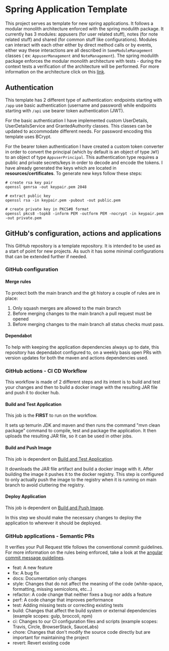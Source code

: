 # Spring Application Template

This project serves as template for new spring applications. It follows a modular monolith architecture enforced with
the spring modulith package. It currently has 3 modules: appusers (for user related stuff), notes (for note related
stuff) and shared (for common stuff like configurations). Modules can interact with each other either by direct method
calls or by events, either way these interactions are all described in `SomeModuleManagement` classes (
ex: `AppuserManagement` and `NoteManagement`). The spring modulith package enforces the modular monolith architecture
with tests - during the context tests a verification of the architecture will be performed. For more information on the
architecture click on this [link](https://spring.io/projects/spring-modulith).

## Authentication

This template has 2 different type of authentication: endpoints starting with `/app` use basic authentication (username
and password) while endpoints starting with `/api` use bearer token authentication (JWT).

For the basic authentication I have implemented custom UserDetails, UserDetailsService and GrantedAuthority classes.
This classes can be updated to accommodate different needs. For password encoding this template uses BCrypt.

For the bearer token authentication I have created a custom token converter in order to convert the principal (which by
default is an object of type `JWT`) to an object of type `AppuserPrincipal`. This authentication type requires a public
and private secrets/keys in order to decode and encode the tokens. I have already generated the keys which are located
in **resources/certificates**. To generate new keys follow these steps:

```
# create rsa key pair
openssl genrsa -out keypair.pem 2048

# extract public key
openssl rsa -in keypair.pem -pubout -out public.pem

# create private key in PKCS#8 format
openssl pkcs8 -topk8 -inform PEM -outform PEM -nocrypt -in keypair.pem -out private.pem
```

## GitHub's configuration, actions and applications

This GitHub repository is a template repository. It is intended to be used as a start of point for new projects. As such
it has some minimal configurations that can be extended further if needed.

### GitHub configuration

#### Merge rules

To protect both the main branch and the git history a couple of rules are in place:

1. Only squash merges are allowed to the main branch
2. Before merging changes to the main branch a pull request must be opened
3. Before merging changes to the main branch all status checks must pass.

#### Dependabot

To help with keeping the application dependencies always up to date, this repository has dependabot configured to, on a
weekly basis open PRs with version updates for both the maven and actions dependencies used.

### GitHub actions - CI CD Workflow

This workflow is made of 2 different steps and its intent is to build and test your changes and then to build a docker
image with the resulting JAR file and push it to docker hub.

#### Build and Test Application

This job is the **FIRST** to run on the workflow.

It sets up temurin JDK and maven and then runs the command "mvn clean package" command to compile, test and package
the application. It then uploads the resulting JAR file, so it can be used in other jobs.

#### Build and Push Image

This job is dependent on [Build and Test Application](#build-and-test-application).

It downloads the JAR file artifact and build a docker image with it. After building the image it pushes it to the docker
registry. This step is configured to only actually push the image to the registry when it is running on main branch to
avoid cluttering the registry.

#### Deploy Application

This job is dependent on [Build and Push Image](#build-and-push-image).

In this step we should make the necessary changes to deploy the application to wherever it should be deployed.

### GitHub applications - Semantic PRs

It verifies your Pull Request title follows the conventional commit guidelines. For more information on the rules being
enforced, take a look at
the [angular commit message guidelines](https://github.com/angular/angular/blob/22b96b9/CONTRIBUTING.md#-commit-message-guidelines).

- feat: A new feature
- fix: A bug fix
- docs: Documentation only changes
- style: Changes that do not affect the meaning of the code (white-space, formatting, missing semicolons, etc...)
- refactor: A code change that neither fixes a bug nor adds a feature
- perf: A code change that improves performance
- test: Adding missing tests or correcting existing tests
- build: Changes that affect the build system or external dependencies (example scopes: gulp, broccoli, npm)
- ci: Changes to our CI configuration files and scripts (example scopes: Travis, Circle, BrowserStack, SauceLabs)
- chore: Changes that don't modify the source code directly but are important for maintaining the project
- revert: Revert existing code
